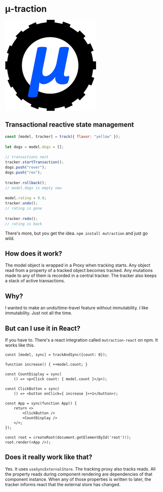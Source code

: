 # μ-traction

![mutraction logo](logo.png)

## Transactional reactive state management

```js
const [model, tracker] = track({ flavor: "yellow" });

let dogs = model.dogs = [];

// transactions nest
tracker.startTransaction();
dogs.push("rover");
dogs.push("rex");

tracker.rollback();
// model.dogs is empty now

model.rating = 9.9;
tracker.undo();
// rating is gone

tracker.redo();
// rating is back
```

There's more, but you get the idea.  `npm install mutraction` and just go wild.

## How does it work?

The model object is wrapped in a Proxy when tracking starts.  Any object read from a property of a tracked object becomes tracked.  Any mutations made to any of them is recorded in a central tracker.  The tracker also keeps a stack of active transactions.

## Why?

I wanted to make an undo/time-travel feature without immutability.  I like immutability.  Just not all the time.

## But can I use it in React?

If you have to.  There's a react integration called `mutraction-react` on npm.  It works like this.

```tsx
const [model, sync] = trackAndSync({count: 0});

function increase() { ++model.count; }

const CountDisplay = sync(
    () => <p>Click count: { model.count }</p>);

const ClickButton = sync(
    () => <button onClick={ increase }>+1</button>);

const App = sync(function App() {
    return <>
        <ClickButton />
        <CountDisplay />
    </>;
});

const root = createRoot(document.getElementById('root')!);
root.render(<App />);
```

## Does it really work like that?

Yes.  It uses `useSyncExternalStore`.  The tracking proxy also tracks reads.  All the property reads during component rendering are dependencies of that component instance.  When any of those properties is written to later, the tracker informs react that the external store has changed.
